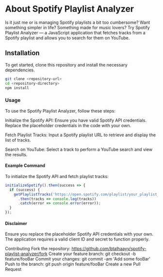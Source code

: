 # **About Spotify Playlist Analyzer**
Is it just me or is managing Spotify playlists a bit too cumbersome? Want something simpler in life? Something made for music lovers? Try Spotify Playlist Analyzer — a JavaScript application that fetches tracks from a Spotify playlist and allows you to search for them on YouTube.

## Installation
To get started, clone this repository and install the necessary dependencies.

```bash
git clone <repository-url>
cd <repository-directory>
npm install
```

### Usage
To use the Spotify Playlist Analyzer, follow these steps:

Initialize the Spotify API: Ensure you have valid Spotify API credentials. Replace the placeholder credentials in the code with your own.

Fetch Playlist Tracks: Input a Spotify playlist URL to retrieve and display the list of tracks.

Search on YouTube: Select a track to perform a YouTube search and view the results.

#### Example Command
To initialize the Spotify API and fetch playlist tracks:
```javascript
initializeSpotify().then(success => {
  if (success) {
    getPlaylistTracks('https://open.spotify.com/playlist/your_playlist_id')
      .then(tracks => console.log(tracks))
      .catch(error => console.error(error));
  }
});
```
#### Disclaimer
Ensure you replace the placeholder Spotify API credentials with your own. The application requires a valid client ID and secret to function properly.

Contributing
Fork the repository: https://github.com/btalhaayy/spotify-playlist-analyzer/fork
Create your feature branch: git checkout -b feature/fooBar
Commit your changes: git commit -am 'Add some fooBar'
Push to the branch: git push origin feature/fooBar
Create a new Pull Request
